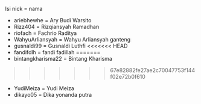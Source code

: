 Isi nick = nama

- ariebhewhe = Ary Budi Warsito
- Rizz404 = Rizqiansyah Ramadhan
- riofach = Fachrio Raditya
- WahyuArliansyah = Wahyu Arliansyah ganteng
- gusnaldi99 = Gusnaldi Luthfi
<<<<<<< HEAD
- fandifdlh = fandi fadillah
=======
- bintangkharisma22 = Bintang Kharisma
>>>>>>> 67e82882fe27ae2c70047753f144f02e72b0f610
- YudiMeiza = Yudi Meiza
- dikayo05 = Dika yonanda putra
